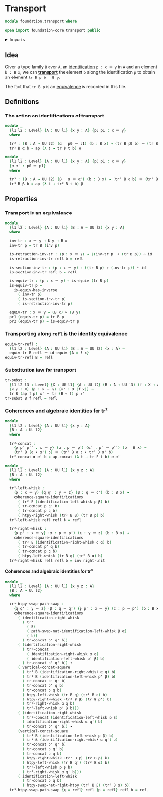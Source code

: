 # Transport

```agda
module foundation.transport where

open import foundation-core.transport public
```

<details><summary>Imports</summary>

```agda
open import foundation.action-on-identifications-functions
open import foundation.commuting-squares-of-identifications
open import foundation.dependent-pair-types
open import foundation.homotopies
open import foundation.path-algebra
open import foundation.universe-levels

open import foundation-core.equivalences
open import foundation-core.function-types
open import foundation-core.identity-types
```

</details>

## Idea

Given a type family `B` over `A`, an
[identification](foundation-core.identity-types.md) `p : x ＝ y` in `A` and an
element `b : B x`, we can [**transport**](foundation-core.transport.md) the
element `b` along the identification `p` to obtain an element `tr B p b : B y`.

The fact that `tr B p` is an [equivalence](foundation-core.equivalences.md) is
recorded in this file.

## Definitions

### The action on identifications of transport

```agda
module _
  {l1 l2 : Level} {A : UU l1} {x y : A} {p0 p1 : x ＝ y}
  where

  tr² : (B : A → UU l2) (α : p0 ＝ p1) (b : B x) → (tr B p0 b) ＝ (tr B p1 b)
  tr² B α b = ap (λ t → tr B t b) α

module _
  {l1 l2 : Level} {A : UU l1} {x y : A} {p0 p1 : x ＝ y}
  {α α' : p0 ＝ p1}
  where

  tr³ : (B : A → UU l2) (β : α ＝ α') (b : B x) → (tr² B α b) ＝ (tr² B α' b)
  tr³ B β b = ap (λ t → tr² B t b) β
```

## Properties

### Transport is an equivalence

```agda
module _
  {l1 l2 : Level} {A : UU l1} (B : A → UU l2) {x y : A}
  where

  inv-tr : x ＝ y → B y → B x
  inv-tr p = tr B (inv p)

  is-retraction-inv-tr : (p : x ＝ y) → ((inv-tr p) ∘ (tr B p)) ~ id
  is-retraction-inv-tr refl b = refl

  is-section-inv-tr : (p : x ＝ y) → ((tr B p) ∘ (inv-tr p)) ~ id
  is-section-inv-tr refl b = refl

  is-equiv-tr : (p : x ＝ y) → is-equiv (tr B p)
  is-equiv-tr p =
    is-equiv-has-inverse
      ( inv-tr p)
      ( is-section-inv-tr p)
      ( is-retraction-inv-tr p)

  equiv-tr : x ＝ y → (B x) ≃ (B y)
  pr1 (equiv-tr p) = tr B p
  pr2 (equiv-tr p) = is-equiv-tr p
```

### Transporting along `refl` is the identity equivalence

```agda
equiv-tr-refl :
  {l1 l2 : Level} {A : UU l1} (B : A → UU l2) {x : A} →
  equiv-tr B refl ＝ id-equiv {A = B x}
equiv-tr-refl B = refl
```

### Substitution law for transport

```agda
tr-subst :
  {l1 l2 l3 : Level} {X : UU l1} {A : UU l2} (B : A → UU l3) (f : X → A)
  {x y : X} (p : x ＝ y) {x' : B (f x)} →
  tr B (ap f p) x' ＝ tr (B ∘ f) p x'
tr-subst B f refl = refl
```

### Coherences and algebraic identities for tr²

```agda
module _
  {l1 l2 : Level} {A : UU l1} {x y : A}
  {B : A → UU l2}
  where

  tr²-concat :
    {p p' p'' : x ＝ y} (α : p ＝ p') (α' : p' ＝ p'') (b : B x) →
    (tr² B (α ∙ α') b) ＝ (tr² B α b ∙ tr² B α' b)
  tr²-concat α α' b = ap-concat (λ t → tr B t b) α α'

module _
  {l1 l2 : Level} {A : UU l1} {x y z : A}
  {B : A → UU l2}
  where

  tr²-left-whisk :
    (p : x ＝ y) {q q' : y ＝ z} (β : q ＝ q') (b : B x) →
    coherence-square-identifications
      ( tr² B (identification-left-whisk p β) b)
      ( tr-concat p q' b)
      ( tr-concat p q b)
      ( htpy-right-whisk (tr² B β) (tr B p) b)
  tr²-left-whisk refl refl b = refl

  tr²-right-whisk :
    {p p' : x ＝ y} (α : p ＝ p') (q : y ＝ z) (b : B x) →
    coherence-square-identifications
      ( tr² B (identification-right-whisk α q) b)
      ( tr-concat p' q b)
      ( tr-concat p q b)
      ( htpy-left-whisk (tr B q) (tr² B α) b)
  tr²-right-whisk refl refl b = inv right-unit
```

#### Coherences and algebraic identities for tr³

```agda
module _
  {l1 l2 : Level} {A : UU l1} {x y z : A}
  {B : A → UU l2}
  where

  tr³-htpy-swap-path-swap :
    {q q' : y ＝ z} (β : q ＝ q') {p p' : x ＝ y} (α : p ＝ p') (b : B x) →
    coherence-square-identifications
      ( identification-right-whisk
        ( tr³
          ( B)
          ( path-swap-nat-identification-left-whisk β α)
          ( b))
        ( tr-concat p' q' b))
      ( (identification-right-whisk
        ( tr²-concat
          ( identification-right-whisk α q)
          ( identification-left-whisk p' β) b)
        ( tr-concat p' q' b)) ∙
      ( vertical-concat-square
        ( tr² B (identification-right-whisk α q) b)
        ( tr² B (identification-left-whisk p' β) b)
        ( tr-concat p' q' b)
        ( tr-concat p' q b)
        ( tr-concat p q b)
        ( htpy-left-whisk (tr B q) (tr² B α) b)
        ( htpy-right-whisk (tr² B β) (tr B p') b)
        ( tr²-right-whisk α q b)
        ( tr²-left-whisk p' β b)))
      ( (identification-right-whisk
        ( tr²-concat (identification-left-whisk p β)
        ( identification-right-whisk α q') b)
        ( tr-concat p' q' b)) ∙
      (vertical-concat-square
        ( tr² B (identification-left-whisk p β) b)
        ( tr² B (identification-right-whisk α q') b)
        ( tr-concat p' q' b)
        ( tr-concat p q' b)
        ( tr-concat p q b)
        ( htpy-right-whisk (tr² B β) (tr B p) b)
        ( htpy-left-whisk (tr B q') (tr² B α) b)
        ( tr²-left-whisk p β b)
        ( tr²-right-whisk α q' b)))
      ( identification-left-whisk
        ( tr-concat p q b)
        ( htpy-swap-nat-right-htpy (tr² B β) (tr² B α) b))
  tr³-htpy-swap-path-swap {q = refl} refl {p = refl} refl b = refl
```
